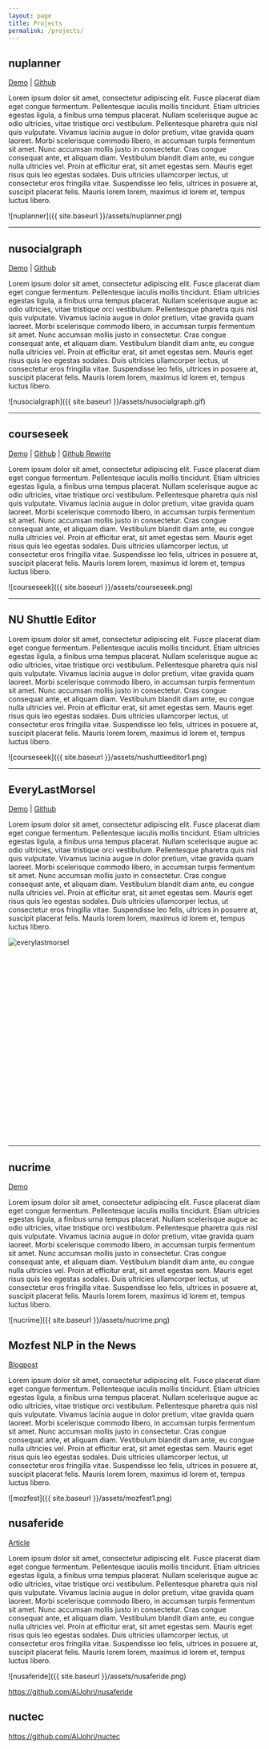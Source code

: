 ```yaml
---
layout: page
title: Projects
permalink: /projects/
---
```


## nuplanner

[Demo](http://nuplanner.herokuapp.com)
|
[Github](https://github.com/AlJohri/nuplanner)

Lorem ipsum dolor sit amet, consectetur adipiscing elit. Fusce placerat diam eget congue fermentum. Pellentesque iaculis mollis tincidunt. Etiam ultricies egestas ligula, a finibus urna tempus placerat. Nullam scelerisque augue ac odio ultricies, vitae tristique orci vestibulum. Pellentesque pharetra quis nisl quis vulputate. Vivamus lacinia augue in dolor pretium, vitae gravida quam laoreet. Morbi scelerisque commodo libero, in accumsan turpis fermentum sit amet. Nunc accumsan mollis justo in consectetur. Cras congue consequat ante, et aliquam diam. Vestibulum blandit diam ante, eu congue nulla ultricies vel. Proin at efficitur erat, sit amet egestas sem. Mauris eget risus quis leo egestas sodales. Duis ultricies ullamcorper lectus, ut consectetur eros fringilla vitae. Suspendisse leo felis, ultrices in posuere at, suscipit placerat felis. Mauris lorem lorem, maximus id lorem et, tempus luctus libero.

![nuplanner]({{ site.baseurl }}/assets/nuplanner.png)

-------------

## nusocialgraph

[Demo](http://aljohri.github.io/nusocialgraph/network/?config=cultural.json)
|
[Github](https://github.com/AlJohri/nusocialgraph/)

Lorem ipsum dolor sit amet, consectetur adipiscing elit. Fusce placerat diam eget congue fermentum. Pellentesque iaculis mollis tincidunt. Etiam ultricies egestas ligula, a finibus urna tempus placerat. Nullam scelerisque augue ac odio ultricies, vitae tristique orci vestibulum. Pellentesque pharetra quis nisl quis vulputate. Vivamus lacinia augue in dolor pretium, vitae gravida quam laoreet. Morbi scelerisque commodo libero, in accumsan turpis fermentum sit amet. Nunc accumsan mollis justo in consectetur. Cras congue consequat ante, et aliquam diam. Vestibulum blandit diam ante, eu congue nulla ultricies vel. Proin at efficitur erat, sit amet egestas sem. Mauris eget risus quis leo egestas sodales. Duis ultricies ullamcorper lectus, ut consectetur eros fringilla vitae. Suspendisse leo felis, ultrices in posuere at, suscipit placerat felis. Mauris lorem lorem, maximus id lorem et, tempus luctus libero.

![nusocialgraph]({{ site.baseurl }}/assets/nusocialgraph.gif)

-------------

## courseseek

[Demo](http://courseseek.herokuapp.com)
|
[Github](https://github.com/AlJohri/courseseek)
|
[Github Rewrite](https://github.com/AlJohri/coursescope)

Lorem ipsum dolor sit amet, consectetur adipiscing elit. Fusce placerat diam eget congue fermentum. Pellentesque iaculis mollis tincidunt. Etiam ultricies egestas ligula, a finibus urna tempus placerat. Nullam scelerisque augue ac odio ultricies, vitae tristique orci vestibulum. Pellentesque pharetra quis nisl quis vulputate. Vivamus lacinia augue in dolor pretium, vitae gravida quam laoreet. Morbi scelerisque commodo libero, in accumsan turpis fermentum sit amet. Nunc accumsan mollis justo in consectetur. Cras congue consequat ante, et aliquam diam. Vestibulum blandit diam ante, eu congue nulla ultricies vel. Proin at efficitur erat, sit amet egestas sem. Mauris eget risus quis leo egestas sodales. Duis ultricies ullamcorper lectus, ut consectetur eros fringilla vitae. Suspendisse leo felis, ultrices in posuere at, suscipit placerat felis. Mauris lorem lorem, maximus id lorem et, tempus luctus libero.

![courseseek]({{ site.baseurl }}/assets/courseseek.png)

-------------

## NU Shuttle Editor

Lorem ipsum dolor sit amet, consectetur adipiscing elit. Fusce placerat diam eget congue fermentum. Pellentesque iaculis mollis tincidunt. Etiam ultricies egestas ligula, a finibus urna tempus placerat. Nullam scelerisque augue ac odio ultricies, vitae tristique orci vestibulum. Pellentesque pharetra quis nisl quis vulputate. Vivamus lacinia augue in dolor pretium, vitae gravida quam laoreet. Morbi scelerisque commodo libero, in accumsan turpis fermentum sit amet. Nunc accumsan mollis justo in consectetur. Cras congue consequat ante, et aliquam diam. Vestibulum blandit diam ante, eu congue nulla ultricies vel. Proin at efficitur erat, sit amet egestas sem. Mauris eget risus quis leo egestas sodales. Duis ultricies ullamcorper lectus, ut consectetur eros fringilla vitae. Suspendisse leo felis, ultrices in posuere at, suscipit placerat felis. Mauris lorem lorem, maximus id lorem et, tempus luctus libero.

![courseseek]({{ site.baseurl }}/assets/nushuttleeditor1.png)

-------------

## EveryLastMorsel

[Demo](http://www.everylastmorsel.com)
|
[Github](https://github.com/AlJohri/EveryLastMorsel)

Lorem ipsum dolor sit amet, consectetur adipiscing elit. Fusce placerat diam eget congue fermentum. Pellentesque iaculis mollis tincidunt. Etiam ultricies egestas ligula, a finibus urna tempus placerat. Nullam scelerisque augue ac odio ultricies, vitae tristique orci vestibulum. Pellentesque pharetra quis nisl quis vulputate. Vivamus lacinia augue in dolor pretium, vitae gravida quam laoreet. Morbi scelerisque commodo libero, in accumsan turpis fermentum sit amet. Nunc accumsan mollis justo in consectetur. Cras congue consequat ante, et aliquam diam. Vestibulum blandit diam ante, eu congue nulla ultricies vel. Proin at efficitur erat, sit amet egestas sem. Mauris eget risus quis leo egestas sodales. Duis ultricies ullamcorper lectus, ut consectetur eros fringilla vitae. Suspendisse leo felis, ultrices in posuere at, suscipit placerat felis. Mauris lorem lorem, maximus id lorem et, tempus luctus libero.

<div style="height: 400px; overflow: hidden;">
  <img src="{{ site.baseurl }}/assets/everylastmorsel.jpg" alt="everylastmorsel"/>
</div>

<!--  -->

--------------

## nucrime

[Demo](http://aljohri.github.io/nucrime/)

Lorem ipsum dolor sit amet, consectetur adipiscing elit. Fusce placerat diam eget congue fermentum. Pellentesque iaculis mollis tincidunt. Etiam ultricies egestas ligula, a finibus urna tempus placerat. Nullam scelerisque augue ac odio ultricies, vitae tristique orci vestibulum. Pellentesque pharetra quis nisl quis vulputate. Vivamus lacinia augue in dolor pretium, vitae gravida quam laoreet. Morbi scelerisque commodo libero, in accumsan turpis fermentum sit amet. Nunc accumsan mollis justo in consectetur. Cras congue consequat ante, et aliquam diam. Vestibulum blandit diam ante, eu congue nulla ultricies vel. Proin at efficitur erat, sit amet egestas sem. Mauris eget risus quis leo egestas sodales. Duis ultricies ullamcorper lectus, ut consectetur eros fringilla vitae. Suspendisse leo felis, ultrices in posuere at, suscipit placerat felis. Mauris lorem lorem, maximus id lorem et, tempus luctus libero.

![nucrime]({{ site.baseurl }}/assets/nucrime.png)

## Mozfest NLP in the News

[Blogpost](http://knightlab.northwestern.edu/2014/11/07/mozfest-2014-natural-language-processing-in-news/)

Lorem ipsum dolor sit amet, consectetur adipiscing elit. Fusce placerat diam eget congue fermentum. Pellentesque iaculis mollis tincidunt. Etiam ultricies egestas ligula, a finibus urna tempus placerat. Nullam scelerisque augue ac odio ultricies, vitae tristique orci vestibulum. Pellentesque pharetra quis nisl quis vulputate. Vivamus lacinia augue in dolor pretium, vitae gravida quam laoreet. Morbi scelerisque commodo libero, in accumsan turpis fermentum sit amet. Nunc accumsan mollis justo in consectetur. Cras congue consequat ante, et aliquam diam. Vestibulum blandit diam ante, eu congue nulla ultricies vel. Proin at efficitur erat, sit amet egestas sem. Mauris eget risus quis leo egestas sodales. Duis ultricies ullamcorper lectus, ut consectetur eros fringilla vitae. Suspendisse leo felis, ultrices in posuere at, suscipit placerat felis. Mauris lorem lorem, maximus id lorem et, tempus luctus libero.

![mozfest]({{ site.baseurl }}/assets/mozfest1.png)

## nusaferide

[Article](http://www.northbynorthwestern.com/story/saferide-by-the-numbers/)

Lorem ipsum dolor sit amet, consectetur adipiscing elit. Fusce placerat diam eget congue fermentum. Pellentesque iaculis mollis tincidunt. Etiam ultricies egestas ligula, a finibus urna tempus placerat. Nullam scelerisque augue ac odio ultricies, vitae tristique orci vestibulum. Pellentesque pharetra quis nisl quis vulputate. Vivamus lacinia augue in dolor pretium, vitae gravida quam laoreet. Morbi scelerisque commodo libero, in accumsan turpis fermentum sit amet. Nunc accumsan mollis justo in consectetur. Cras congue consequat ante, et aliquam diam. Vestibulum blandit diam ante, eu congue nulla ultricies vel. Proin at efficitur erat, sit amet egestas sem. Mauris eget risus quis leo egestas sodales. Duis ultricies ullamcorper lectus, ut consectetur eros fringilla vitae. Suspendisse leo felis, ultrices in posuere at, suscipit placerat felis. Mauris lorem lorem, maximus id lorem et, tempus luctus libero.

![nusaferide]({{ site.baseurl }}/assets/nusaferide.png)

https://github.com/AlJohri/nusaferide

## nuctec

https://github.com/AlJohri/nuctec
